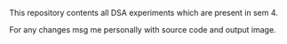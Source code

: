 This repository contents all DSA experiments which are present in sem 4.

For any changes msg me personally with source code and output image.
